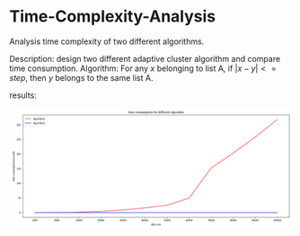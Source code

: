 # Time-Complexity-Analysis
Analysis time complexity of two different algorithms.

Description: design two different adaptive cluster algorithm and compare time consumption.
Algorithm: For any $x$ belonging to list A, if $|x-y| <= step$, then $y$ belongs to the same list A.

results:
<p align="center">
  <img src="./Figure_1.png" alt="graphic abstract">
</p>